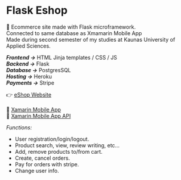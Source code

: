 # Flask Eshop #
🛒 Ecommerce site made with Flask microframework.<br/>
Connected to same database as Xmamarin Mobile App<br/>
Made during second semester of my studies at Kaunas University of Applied Sciences.<br/>

***Frontend ->*** HTML Jinja templates / CSS / JS<br/>
***Backend ->*** Flask<br/>
***Database ->*** PostgresSQL<br/>
***Hosting ->*** Heroku<br/>
***Payments ->*** Stripe<br/>

👉 [eShop Website](https://flaskeshop.herokuapp.com/)<br/><br/>
🔗 [Xamarin Mobile App](https://github.com/Vitals9367/Xamarin_eshop_app)<br/>
🔗 [Xamarin Mobile App API](https://github.com/Vitals9367/Xamarin_eshop_flask_api)

*Functions:*
- User registration/login/logout.
- Product search, view, review writing, etc...
- Add, remove products to/from cart.
- Create, cancel orders.
- Pay for orders with stripe.
- Change user info.
